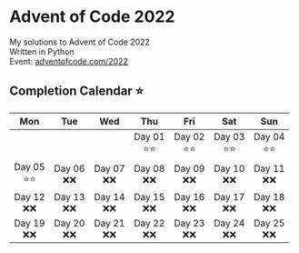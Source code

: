 # Advent of Code 2022
My solutions to Advent of Code 2022 <br>
Written in Python <br>
Event: [adventofcode.com/2022](adventofcode.com/2022)

## Completion Calendar :star:
|           Mon            |        Tue         |        Wed         |           Thu            |           Fri            |           Sat            |           Sun            |
|:------------------------:|:------------------:|:------------------:|:------------------------:|:------------------------:|:------------------------:|:------------------------:|
|                          |                    |                    | Day 01 <br> :star::star: | Day 02 <br> :star::star: | Day 03 <br> :star::star: | Day 04 <br> :star::star: |
| Day 05 <br> :star::star: | Day 06 <br> :x::x: | Day 07 <br> :x::x: |    Day 08 <br> :x::x:    |    Day 09 <br> :x::x:    |    Day 10 <br> :x::x:    |    Day 11 <br> :x::x:    |
|    Day 12 <br> :x::x:    | Day 13 <br> :x::x: | Day 14 <br> :x::x: |    Day 15 <br> :x::x:    |    Day 16 <br> :x::x:    |    Day 17 <br> :x::x:    |    Day 18 <br> :x::x:    |
|    Day 19 <br> :x::x:    | Day 20 <br> :x::x: | Day 21 <br> :x::x: |    Day 22 <br> :x::x:    |    Day 23 <br> :x::x:    |    Day 24 <br> :x::x:    |    Day 25 <br> :x::x:    |
